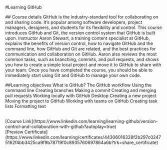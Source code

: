 #Learning GitHub
<p>
  ## Course details
GitHub is the industry-standard tool for collaborating on and sharing code. It’s popular among software developers, project managers, designers, and students for its flexibility and control. This course introduces GitHub and Git, the version control system that GitHub is built upon. Instructor Aaron Stewart, a training content specialist at GitHub, explains the benefits of version control, how to navigate GitHub and the command line, how GitHub and Git are related, and the best practices for communication and collaboration on GitHub. Aaron also reviews the most common tasks, such as branching, commits, and pull requests, and shows you how to create a simple local project and move it to GitHub to share with your team. Once you have completed the course, you should be able to immediately start using Git and GitHub to manage your own code.
  
##Learning objectives
What is GitHub?
The GitHub workflow
Using the command line
Creating branches
Making a commit
Creating and merging pull requests
Working locally with GitHub Desktop
Creating a new project
Moving the project to GitHub
Working with teams on GitHub
Creating task lists
Formatting text 
</p>
<br>[Course Link](https://www.linkedin.com/learning/learning-github/version-control-and-collaboration-with-github?autoplay=true)
<br>[Preview Certificate](https://www.linkedin.com/learning/certificates/44306016328f2b297c02475162f4bb3425ca9f9b78719f0c8935760697864a6b?trk=share_certificate)
